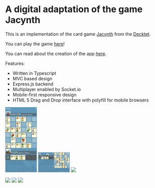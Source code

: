 # A digital adaptation of the game Jacynth
This is an implementation of the card game [Jacynth](http://wiki.decktet.com/game:jacynth) from the [Decktet](https://www.decktet.com/). 

You can play the game [here](https://jacynth.herokuapp.com/)!

You can read about the creation of the app [here](https://dylan-cairns.github.io/Jacynth/).

Features:
- Written in Typescript
- MVC based design
- Express.js backend
- Multiplayer enabled by Socket.io
- Mobile-first responsive design
- HTML 5 Drag and Drop interface with polyfill for mobile browsers

<p float="middle">
  <img src="screenshots/Screen Shot 2021-07-07 at 13.31.52.png" width="100" />
  <img src="screenshots/Screen Shot 2021-07-07 at 13.32.06.png" width="100" /> 
  <img src="/img3.png" width="100" />
</p>
<p float="middle">
  <img src="Screen Shot 2021-07-07 at 13.32.11.png" width="100" />
  <img src="Screen Shot 2021-07-07 at 13.32.23.png " width="100" /> 
  <img src="Screen Shot 2021-07-07 at 13.34.54.png" width="100" />
</p>
